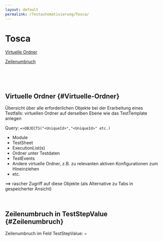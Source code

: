 ```yaml
---
layout: default
permalink: /Testautomatisierung/Tosca/
---
```


# Tosca


[Virtuelle Ordner](#Virtuelle-Ordner)

[Zeilenumbruch](#Zeilenumbruch)

&nbsp;

&nbsp;


## Virtuelle Ordner {#Virtuelle-Ordner}

Übersicht über alle erforderlichen Objekte bei der Erarbeitung eines Testfalls: virtuellen Ordner auf derselben Ebene wie das TestTemplate anlegen

Query: `=>OBJECTS("<UniqueId>","<UniqueId>" etc.)`

- Module
- TestSheet
- ExecutionList(s)
- Ordner unter Testdaten
- TestEvents
- Andere virtuelle Ordner, z.B. zu relevanten aktiven Konfigurationen zum Hineinziehen
- etc.

==> rascher Zugriff auf diese Objekte (als Alternative zu Tabs in gespeicherter Ansicht)


&nbsp;


## Zeilenumbruch in TestStepValue {#Zeilenumbruch}

Zeilenumbruch im Feld TestStepValue: ~

